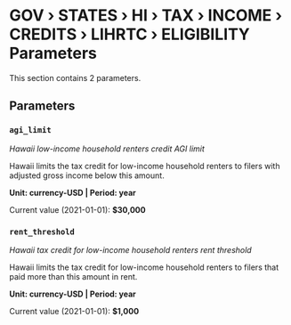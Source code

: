 # GOV › STATES › HI › TAX › INCOME › CREDITS › LIHRTC › ELIGIBILITY Parameters

This section contains 2 parameters.

## Parameters

### `agi_limit`
*Hawaii low-income household renters credit AGI limit*

Hawaii limits the tax credit for low-income household renters to filers with adjusted gross income below this amount.

**Unit: currency-USD | Period: year**

Current value (2021-01-01): **$30,000**


### `rent_threshold`
*Hawaii tax credit for low-income household renters rent threshold*

Hawaii limits the tax credit for low-income household renters to filers that paid more than this amount in rent.

**Unit: currency-USD | Period: year**

Current value (2021-01-01): **$1,000**

